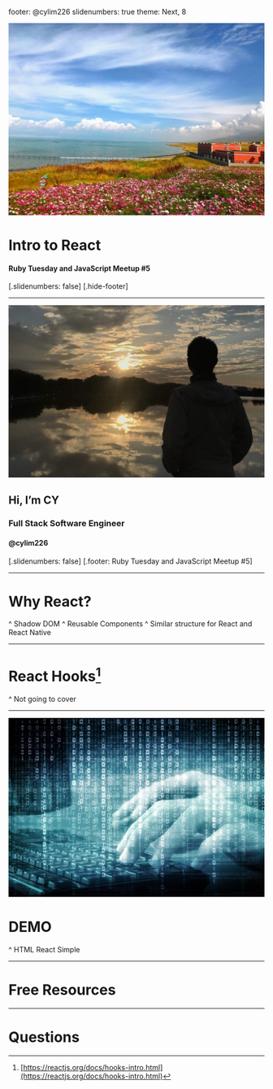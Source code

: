 footer: @cylim226
slidenumbers: true
theme: Next, 8

![](bg.jpg)

# Intro to React

#### Ruby Tuesday and JavaScript Meetup #5

[.slidenumbers: false]
[.hide-footer]

---
![](profile.jpg)

## Hi, I’m CY

### Full Stack Software Engineer

#### @cylim226

[.slidenumbers: false]
[.footer: Ruby Tuesday and JavaScript Meetup #5]

---

# Why React?

^ Shadow DOM
^ Reusable Components
^ Similar structure for React and React Native

---

# React Hooks[^1]

^ Not going to cover

[^1]: [https://reactjs.org/docs/hooks-intro.html](https://reactjs.org/docs/hooks-intro.html)
[^2]: [https://github.com/yyx990803/vue-hooks](https://github.com/yyx990803/vue-hooks)


---
![150%](demo.jpg)

# DEMO

^ HTML React Simple

---

# Free Resources

[^1]: [THE ROAD TO LEARN REACT](https://roadtoreact.com/course-details?courseId=THE_ROAD_TO_LEARN_REACT)
[^2]: [React Hooks](https://egghead.io/playlists/react-hooks-and-suspense-650307f2)

---

# Questions
